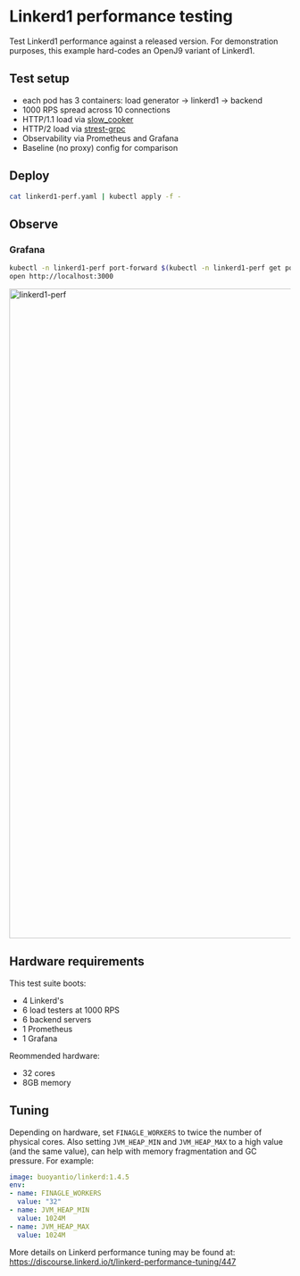 # Linkerd1 performance testing

Test Linkerd1 performance against a released version. For demonstration
purposes, this example hard-codes an OpenJ9 variant of Linkerd1.

## Test setup

- each pod has 3 containers: load generator -> linkerd1 -> backend
- 1000 RPS spread across 10 connections
- HTTP/1.1 load via [slow_cooker](https://github.com/BuoyantIO/slow_cooker)
- HTTP/2 load via [strest-grpc](https://github.com/BuoyantIO/strest-grpc)
- Observability via Prometheus and Grafana
- Baseline (no proxy) config for comparison

## Deploy

```bash
cat linkerd1-perf.yaml | kubectl apply -f -
```

## Observe

### Grafana

```bash
kubectl -n linkerd1-perf port-forward $(kubectl -n linkerd1-perf get po --selector=app=grafana -o jsonpath='{.items[*].metadata.name}') 3000:3000
open http://localhost:3000
```

<img width="1164" alt="linkerd1-perf" src="https://user-images.githubusercontent.com/236915/43617284-ff3b1ee2-9675-11e8-8877-7d3bd5127045.png">

## Hardware requirements

This test suite boots:
- 4 Linkerd's
- 6 load testers at 1000 RPS
- 6 backend servers
- 1 Prometheus
- 1 Grafana

Reommended hardware:
- 32 cores
- 8GB memory

## Tuning

Depending on hardware, set `FINAGLE_WORKERS` to twice the number of physical
cores. Also setting `JVM_HEAP_MIN` and `JVM_HEAP_MAX` to a high value (and the
same value), can help with memory fragmentation and GC pressure. For example:

```yaml
image: buoyantio/linkerd:1.4.5
env:
- name: FINAGLE_WORKERS
  value: "32"
- name: JVM_HEAP_MIN
  value: 1024M
- name: JVM_HEAP_MAX
  value: 1024M
```

More details on Linkerd performance tuning may be found at:
https://discourse.linkerd.io/t/linkerd-performance-tuning/447
